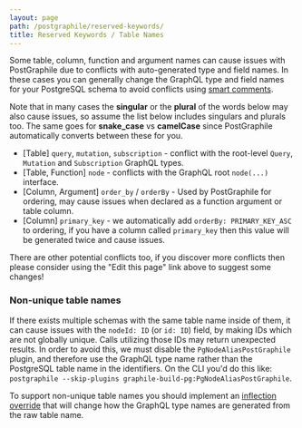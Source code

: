 ```yaml
---
layout: page
path: /postgraphile/reserved-keywords/
title: Reserved Keywords / Table Names
---
```


Some table, column, function and argument names can cause issues with
PostGraphile due to conflicts with auto-generated type and field names. In these
cases you can generally change the GraphQL type and field names for your
PostgreSQL schema to avoid conflicts using
[smart comments](./smart-comments/).

Note that in many cases the **singular** or the **plural** of the words below
may also cause issues, so assume the list below includes singulars and plurals
too. The same goes for **snake_case** vs **camelCase** since PostGraphile
automatically converts between these for you.

- [Table] `query`, `mutation`, `subscription` - conflict with the root-level
  `Query`, `Mutation` and `Subscription` GraphQL types.
- [Table, Function] `node` - conflicts with the GraphQL root `node(...)`
  interface.
- [Column, Argument] `order_by` / `orderBy` - Used by PostGraphile for ordering,
  may cause issues when declared as a function argument or table column.
- [Column] `primary_key` - we automatically add `orderBy: PRIMARY_KEY_ASC` to
  ordering, if you have a column called `primary_key` then this value will be
  generated twice and cause issues.

There are other potential conflicts too, if you discover more conflicts then
please consider using the "Edit this page" link above to suggest some changes!

### Non-unique table names

If there exists multiple schemas with the same table name inside of them, it can
cause issues with the `nodeId: ID` (or `id: ID`) field, by making IDs which are
not globally unique. Calls utilizing those IDs may return unexpected results. In
order to avoid this, we must disable the `PgNodeAliasPostGraphile` plugin, and
therefore use the GraphQL type name rather than the PostgreSQL table name in the
identifiers. On the CLI you'd do this like:
`postgraphile --skip-plugins graphile-build-pg:PgNodeAliasPostGraphile`.

To support non-unique table names you should implement an
[inflection override](./inflection/#overriding-inflection---general)
that will change how the GraphQL type names are generated from the raw table
name.
